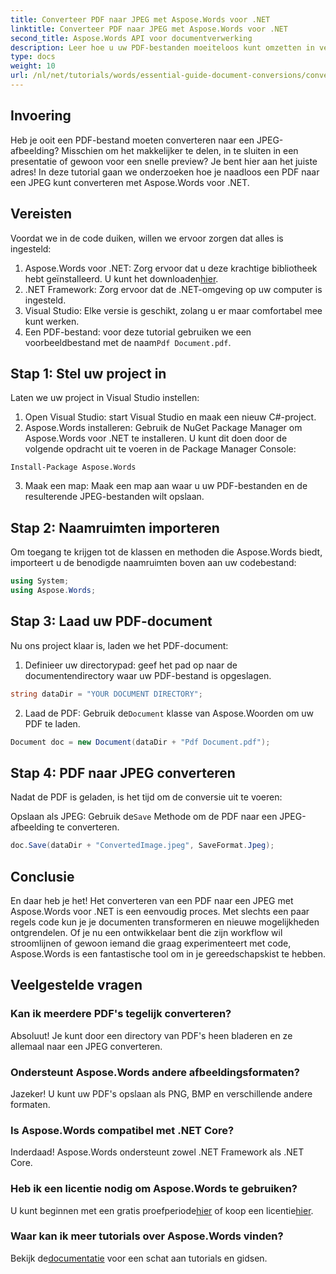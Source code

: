 ```yaml
---
title: Converteer PDF naar JPEG met Aspose.Words voor .NET
linktitle: Converteer PDF naar JPEG met Aspose.Words voor .NET
second_title: Aspose.Words API voor documentverwerking
description: Leer hoe u uw PDF-bestanden moeiteloos kunt omzetten in verbluffende JPEG-afbeeldingen met Aspose.Words voor .NET. Perfect voor ontwikkelaars en liefhebbers.
type: docs
weight: 10
url: /nl/net/tutorials/words/essential-guide-document-conversions/convert-pdf-to-jpeg/
---
```

## Invoering

Heb je ooit een PDF-bestand moeten converteren naar een JPEG-afbeelding? Misschien om het makkelijker te delen, in te sluiten in een presentatie of gewoon voor een snelle preview? Je bent hier aan het juiste adres! In deze tutorial gaan we onderzoeken hoe je naadloos een PDF naar een JPEG kunt converteren met Aspose.Words voor .NET.

## Vereisten

Voordat we in de code duiken, willen we ervoor zorgen dat alles is ingesteld:

1.  Aspose.Words voor .NET: Zorg ervoor dat u deze krachtige bibliotheek hebt geïnstalleerd. U kunt het downloaden[hier](https://releases.aspose.com/words/net/).
2. .NET Framework: Zorg ervoor dat de .NET-omgeving op uw computer is ingesteld.
3. Visual Studio: Elke versie is geschikt, zolang u er maar comfortabel mee kunt werken.
4.  Een PDF-bestand: voor deze tutorial gebruiken we een voorbeeldbestand met de naam`Pdf Document.pdf`.

## Stap 1: Stel uw project in

Laten we uw project in Visual Studio instellen:

1. Open Visual Studio: start Visual Studio en maak een nieuw C#-project.
2. Aspose.Words installeren: Gebruik de NuGet Package Manager om Aspose.Words voor .NET te installeren. U kunt dit doen door de volgende opdracht uit te voeren in de Package Manager Console:

```shell
Install-Package Aspose.Words
```

3. Maak een map: Maak een map aan waar u uw PDF-bestanden en de resulterende JPEG-bestanden wilt opslaan.

## Stap 2: Naamruimten importeren

Om toegang te krijgen tot de klassen en methoden die Aspose.Words biedt, importeert u de benodigde naamruimten boven aan uw codebestand:

```csharp
using System;
using Aspose.Words;
```

## Stap 3: Laad uw PDF-document

Nu ons project klaar is, laden we het PDF-document:

1. Definieer uw directorypad: geef het pad op naar de documentendirectory waar uw PDF-bestand is opgeslagen.

```csharp
string dataDir = "YOUR DOCUMENT DIRECTORY";
```

2.  Laad de PDF: Gebruik de`Document` klasse van Aspose.Woorden om uw PDF te laden.

```csharp
Document doc = new Document(dataDir + "Pdf Document.pdf");
```

## Stap 4: PDF naar JPEG converteren

Nadat de PDF is geladen, is het tijd om de conversie uit te voeren:

 Opslaan als JPEG: Gebruik de`Save` Methode om de PDF naar een JPEG-afbeelding te converteren.

```csharp
doc.Save(dataDir + "ConvertedImage.jpeg", SaveFormat.Jpeg);
```

## Conclusie

En daar heb je het! Het converteren van een PDF naar een JPEG met Aspose.Words voor .NET is een eenvoudig proces. Met slechts een paar regels code kun je je documenten transformeren en nieuwe mogelijkheden ontgrendelen. Of je nu een ontwikkelaar bent die zijn workflow wil stroomlijnen of gewoon iemand die graag experimenteert met code, Aspose.Words is een fantastische tool om in je gereedschapskist te hebben.

## Veelgestelde vragen

### Kan ik meerdere PDF's tegelijk converteren?
Absoluut! Je kunt door een directory van PDF's heen bladeren en ze allemaal naar een JPEG converteren.

### Ondersteunt Aspose.Words andere afbeeldingsformaten?
Jazeker! U kunt uw PDF's opslaan als PNG, BMP en verschillende andere formaten.

### Is Aspose.Words compatibel met .NET Core?
Inderdaad! Aspose.Words ondersteunt zowel .NET Framework als .NET Core.

### Heb ik een licentie nodig om Aspose.Words te gebruiken?
 U kunt beginnen met een gratis proefperiode[hier](https://releases.aspose.com/) of koop een licentie[hier](https://purchase.conholdate.com/buy).

### Waar kan ik meer tutorials over Aspose.Words vinden?
 Bekijk de[documentatie](https://reference.aspose.com/words/net/) voor een schat aan tutorials en gidsen.